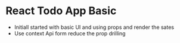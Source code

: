 # React Todo App Basic

- Initiall started with basic UI and using props and render the sates
- Use context Api form reduce the prop drilling
